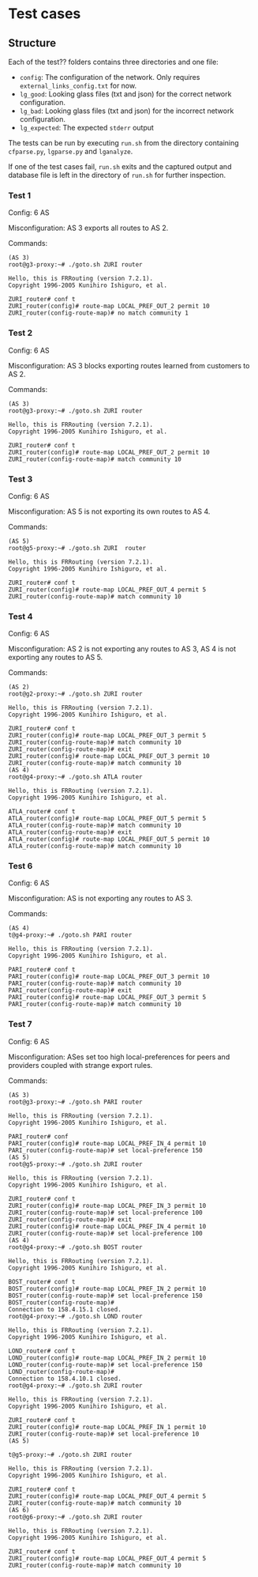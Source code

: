 # Test cases

## Structure
Each of the test?? folders contains three directories and one file:

 - `config`: The configuration of the network.  Only requires
   `external_links_config.txt` for now.
 - `lg_good`: Looking glass files (txt and json) for the correct network
   configuration.
 - `lg_bad`: Looking glass files (txt and json) for the incorrect network
   configuration.
 - `lg_expected`: The expected `stderr` output

The tests can be run by executing `run.sh` from the directory containing
`cfparse.py`, `lgparse.py` and `lganalyze`.

If one of the test cases fail, `run.sh` exits and the captured output and
database file is left in the directory of `run.sh` for further inspection.

### Test 1
Config: 6 AS

Misconfiguration: AS 3 exports all routes to AS 2.

Commands:
```
(AS 3)
root@g3-proxy:~# ./goto.sh ZURI router 

Hello, this is FRRouting (version 7.2.1).
Copyright 1996-2005 Kunihiro Ishiguro, et al.

ZURI_router# conf t
ZURI_router(config)# route-map LOCAL_PREF_OUT_2 permit 10
ZURI_router(config-route-map)# no match community 1
```

### Test 2
Config: 6 AS

Misconfiguration: AS 3 blocks exporting routes learned from customers to AS 2.

Commands:
```
(AS 3)
root@g3-proxy:~# ./goto.sh ZURI router 

Hello, this is FRRouting (version 7.2.1).
Copyright 1996-2005 Kunihiro Ishiguro, et al.

ZURI_router# conf t
ZURI_router(config)# route-map LOCAL_PREF_OUT_2 permit 10
ZURI_router(config-route-map)# match community 10
```

### Test 3
Config: 6 AS

Misconfiguration: AS 5 is not exporting its own routes to AS 4.

Commands:
```
(AS 5)
root@g5-proxy:~# ./goto.sh ZURI  router 

Hello, this is FRRouting (version 7.2.1).
Copyright 1996-2005 Kunihiro Ishiguro, et al.

ZURI_router# conf t
ZURI_router(config)# route-map LOCAL_PREF_OUT_4 permit 5
ZURI_router(config-route-map)# match community 10
```

### Test 4
Config: 6 AS

Misconfiguration: AS 2 is not exporting any routes to AS 3, AS 4 is not
exporting any routes to AS 5.

Commands:
```
(AS 2)
root@g2-proxy:~# ./goto.sh ZURI router 

Hello, this is FRRouting (version 7.2.1).
Copyright 1996-2005 Kunihiro Ishiguro, et al.

ZURI_router# conf t
ZURI_router(config)# route-map LOCAL_PREF_OUT_3 permit 5
ZURI_router(config-route-map)# match community 10
ZURI_router(config-route-map)# exit
ZURI_router(config)# route-map LOCAL_PREF_OUT_3 permit 10
ZURI_router(config-route-map)# match community 10
(AS 4)
root@g4-proxy:~# ./goto.sh ATLA router 

Hello, this is FRRouting (version 7.2.1).
Copyright 1996-2005 Kunihiro Ishiguro, et al.

ATLA_router# conf t
ATLA_router(config)# route-map LOCAL_PREF_OUT_5 permit 5
ATLA_router(config-route-map)# match community 10
ATLA_router(config-route-map)# exit
ATLA_router(config)# route-map LOCAL_PREF_OUT_5 permit 10
ATLA_router(config-route-map)# match community 10
```

### Test 6
Config: 6 AS

Misconfiguration: AS is not exporting any routes to AS 3.

Commands:
```
(AS 4)
t@g4-proxy:~# ./goto.sh PARI router

Hello, this is FRRouting (version 7.2.1).
Copyright 1996-2005 Kunihiro Ishiguro, et al.

PARI_router# conf t
PARI_router(config)# route-map LOCAL_PREF_OUT_3 permit 10
PARI_router(config-route-map)# match community 10
PARI_router(config-route-map)# exit
PARI_router(config)# route-map LOCAL_PREF_OUT_3 permit 5
PARI_router(config-route-map)# match community 10
```

### Test 7
Config: 6 AS

Misconfiguration: ASes set too high local-preferences for peers and providers
coupled with strange export rules.

Commands:
```
(AS 3)
root@g3-proxy:~# ./goto.sh PARI router

Hello, this is FRRouting (version 7.2.1).
Copyright 1996-2005 Kunihiro Ishiguro, et al.

PARI_router# conf
PARI_router(config)# route-map LOCAL_PREF_IN_4 permit 10
PARI_router(config-route-map)# set local-preference 150
(AS 5)
root@g5-proxy:~# ./goto.sh ZURI router

Hello, this is FRRouting (version 7.2.1).
Copyright 1996-2005 Kunihiro Ishiguro, et al.

ZURI_router# conf t
ZURI_router(config)# route-map LOCAL_PREF_IN_3 permit 10
ZURI_router(config-route-map)# set local-preference 100
ZURI_router(config-route-map)# exit
ZURI_router(config)# route-map LOCAL_PREF_IN_4 permit 10
ZURI_router(config-route-map)# set local-preference 100
(AS 4)
root@g4-proxy:~# ./goto.sh BOST router

Hello, this is FRRouting (version 7.2.1).
Copyright 1996-2005 Kunihiro Ishiguro, et al.

BOST_router# conf t
BOST_router(config)# route-map LOCAL_PREF_IN_2 permit 10
BOST_router(config-route-map)# set local-preference 150
BOST_router(config-route-map)#
Connection to 158.4.15.1 closed.
root@g4-proxy:~# ./goto.sh LOND router

Hello, this is FRRouting (version 7.2.1).
Copyright 1996-2005 Kunihiro Ishiguro, et al.

LOND_router# conf t
LOND_router(config)# route-map LOCAL_PREF_IN_2 permit 10
LOND_router(config-route-map)# set local-preference 150
LOND_router(config-route-map)#
Connection to 158.4.10.1 closed.
root@g4-proxy:~# ./goto.sh ZURI router

Hello, this is FRRouting (version 7.2.1).
Copyright 1996-2005 Kunihiro Ishiguro, et al.

ZURI_router# conf t
ZURI_router(config)# route-map LOCAL_PREF_IN_1 permit 10
ZURI_router(config-route-map)# set local-preference 10
(AS 5)

t@g5-proxy:~# ./goto.sh ZURI router

Hello, this is FRRouting (version 7.2.1).
Copyright 1996-2005 Kunihiro Ishiguro, et al.

ZURI_router# conf t
ZURI_router(config)# route-map LOCAL_PREF_OUT_4 permit 5
ZURI_router(config-route-map)# match community 10
(AS 6)
root@g6-proxy:~# ./goto.sh ZURI router

Hello, this is FRRouting (version 7.2.1).
Copyright 1996-2005 Kunihiro Ishiguro, et al.

ZURI_router# conf t
ZURI_router(config)# route-map LOCAL_PREF_OUT_4 permit 5
ZURI_router(config-route-map)# match community 10
```
